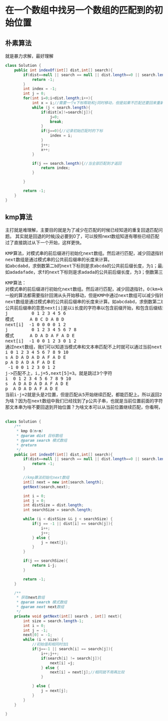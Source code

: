 # 在一个数组中找另一个数组的匹配到的初始位置

## 朴素算法
就是暴力求解，最好理解

````java
class Solution {
    public int indexOf(int[] dist,int[] search){
        if(dist==null || search == null || dist.length==0 || search.length ==0 || search.length > dist.length){
            return -1;
        }
        int index = -1;
        int j = 0;
        for(int i=0;i<dist.length;i++){
            int x = i;//需要一个x下标帮助和j同时移动，但是如果不匹配还要回来重新开始
            while (j < search.length){
                if(dist[x]!=search[j]){
                    j=0;
                    break;
                }
                if(j==0){//记录初始匹配时的下标
                    index = i;
                }
                j++;
                x++;
            }

            if(j == search.length){//当全部匹配到才返回
                return index;
            }

        }

        return -1;
    }
}
````

## kmp算法
主打就是难理解，主要目的就是为了减少在匹配的时候已经知道的重复回退匹配问题。
其实就是回退的时候j没必要到0了，可以按照next数组知道有哪些已经匹配过了直接跳过从下一个开始，这样更快。

<pre>
KMP算法，对模式串的前后缀进行初始化next数组。然后进行匹配，减少回退指针。
next数组是通过模式串的公共前后缀串的长度来计算。
如abcdabd，求倒数第二b的next下标则是求abcda的公共前后缀长度，为1；最后一个d的next数组下标则是求abcdab的公共前后缀长度，为2。
如adadafade，求f的next下标则是求adada的公共前后缀长度，为3；倒数第三个a的next数组下标则是求adadaf的公共前后缀长度，为0。
</pre>
<pre>
KMP算法：
对模式串的前后缀进行初始化next数组。然后进行匹配，减少回退指针。O(km+kn)，模式串指的匹配字符串，不是要匹配的文本。例如，有一个文本 “abcdefghijklmn”，要在其中查找模式串 “defg”。这里的 “defg” 就是模式串。
一般的算法都需要指针回溯从头开始移动，但是KMP中通过next数组可以减少指针回退。
next数组是通过模式串的公共前后缀串的长度来计算。如abcdabd，求倒数第二b的next下标则是求abcda的公共前后缀长度，为1；最后一个d的next数组下标则是求abcdab的公共前后缀长度，为2。
公共前后缀串的意思next[i]是以i长度的字符串以包含前缀开始，和包含后缀结束的相同串的长度。例如"A D A D A F" next[5]下标数值是A开头和A结束开始匹配，可以得知有ADA字串为3。"A D A D A F A" next[6]下标数值是A开头和F结束开始匹配，可以得知F只有一个没有字串为0
j         0 1 2 3 4 5 6
模式      A B C D A B D
next[i]  -1 0 0 0 0 1 2
j         0 1 2 3 4 5 6 7 8
模式      A D A D A F A D E
next[i]  -1 0 0 1 2 3 0 1 2
通过next数组，我们可以知道当模式串和文本串匹配不上时就可以通过当前next[j]下标值知道需要跳过几个字符，而且文本的指针i不需要移动。
i 0 1 2 3 4 5 6 7 8 9 10
s A D A D A D A F A D E
p A D A D A F A D E
 -1 0 0 1 2 3 0 1 2
j->匹配不上，i,j=5,next[5]=3。就是跳过3个字符
i  0 1 2 3 4 5 6 7 8 9 10
s  A D A D A D A F A D E
p  A D A D A F A D E
当前i-j=2就是头是2位置，但是匹配从5开始继续匹配，都能匹配上。所以返回2
为啥？因为在next数组中我们已经找到了p公共子串，也就是当前位置前面的字符中公共前后缀。当前位置匹配不上，但是知道了前面公共子串的长度，我们就知道前面有3个长度是相同的，那就不需要再匹配了浪费时间直接回退到p[3]开始匹配即可。
那文本串为啥不要回退到开始位置？为啥文本可以从当前位置继续匹配，你看啊，s[5]和p[5]不匹配是不是也说明s[0-4]和p[0-4]能匹配上。p[0-4]也就是现在的next[5]计算过公共子串时匹配过，现在有公共子串说明前面有长度3相同字符，既可以继续匹配也就i=5当前位置，j=3位置开始，而且前面肯定不会有相同的因为在匹配公共子串时知道了有没有相同部分。如果现在是没有公共子串的，那说明前面这部分没有相同的了也不用回退，直接i=5当前位置，j从0开始匹配。

</pre>
````java
class Solution {
    /**
     * kmp O(n+m)
     * @param dist 目标数组
     * @param search 模式数组
     * @return
     */
    public int indexOf(int[] dist,int[] search){
        if(dist==null || search == null || dist.length==0 || search.length ==0 || search.length > dist.length){
            return -1;
        }

        //kmp算法初始化next数组
        int[] next = new int[search.length];
        getNext(search,next);

        int i = 0;
        int j = 0;
        int distSize = dist.length;
        int searchSize = search.length;

        while (i < distSize && j < searchSize) {
            if(j == -1 || dist[i] == search[j]){
                i++;
                j++;
            } else {
                j = next[j];
            }
        }

        if(j == searchSize){
            return i-j;
        }

        return -1;
    }

    /**
     * 获取next数组
     * @param search 模式数组
     * @param next next数组
     */
    private void getNext(int[] search , int[] next){
        int size = search.length-1;
        int i = 0;
        int j = -1;
        next[0] = -1;
        while (i < size) {
            //初始值和相同时加1
            if(j==-1 || search[i] == search[j]){
                i++;j++;
                if(search[i] != search[j]){
                    next[i] =j;
                } else {
                    next[i] = next[j];//相同就不用再比较
                }

            } else {
                j = next[j];
            }
        }
    }

}

````
